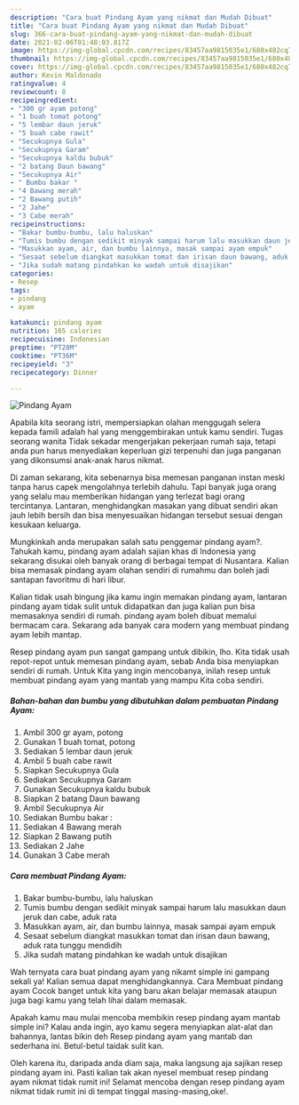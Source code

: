 ```yaml
---
description: "Cara buat Pindang Ayam yang nikmat dan Mudah Dibuat"
title: "Cara buat Pindang Ayam yang nikmat dan Mudah Dibuat"
slug: 366-cara-buat-pindang-ayam-yang-nikmat-dan-mudah-dibuat
date: 2021-02-06T01:48:03.817Z
image: https://img-global.cpcdn.com/recipes/83457aa9815035e1/680x482cq70/pindang-ayam-foto-resep-utama.jpg
thumbnail: https://img-global.cpcdn.com/recipes/83457aa9815035e1/680x482cq70/pindang-ayam-foto-resep-utama.jpg
cover: https://img-global.cpcdn.com/recipes/83457aa9815035e1/680x482cq70/pindang-ayam-foto-resep-utama.jpg
author: Kevin Maldonado
ratingvalue: 4
reviewcount: 8
recipeingredient:
- "300 gr ayam potong"
- "1 buah tomat potong"
- "5 lembar daun jeruk"
- "5 buah cabe rawit"
- "Secukupnya Gula"
- "Secukupnya Garam"
- "Secukupnya kaldu bubuk"
- "2 batang Daun bawang"
- "Secukupnya Air"
- " Bumbu bakar "
- "4 Bawang merah"
- "2 Bawang putih"
- "2 Jahe"
- "3 Cabe merah"
recipeinstructions:
- "Bakar bumbu-bumbu, lalu haluskan"
- "Tumis bumbu dengan sedikit minyak sampai harum lalu masukkan daun jeruk dan cabe, aduk rata"
- "Masukkan ayam, air, dan bumbu lainnya, masak sampai ayam empuk"
- "Sesaat sebelum diangkat masukkan tomat dan irisan daun bawang, aduk rata tunggu mendidih"
- "Jika sudah matang pindahkan ke wadah untuk disajikan"
categories:
- Resep
tags:
- pindang
- ayam

katakunci: pindang ayam 
nutrition: 165 calories
recipecuisine: Indonesian
preptime: "PT28M"
cooktime: "PT36M"
recipeyield: "3"
recipecategory: Dinner

---
```



![Pindang Ayam](https://img-global.cpcdn.com/recipes/83457aa9815035e1/680x482cq70/pindang-ayam-foto-resep-utama.jpg)

Apabila kita seorang istri, mempersiapkan olahan menggugah selera kepada famili adalah hal yang menggembirakan untuk kamu sendiri. Tugas seorang  wanita Tidak sekadar mengerjakan pekerjaan rumah saja, tetapi anda pun harus menyediakan keperluan gizi terpenuhi dan juga panganan yang dikonsumsi anak-anak harus nikmat.

Di zaman  sekarang, kita sebenarnya bisa memesan panganan instan meski tanpa harus capek mengolahnya terlebih dahulu. Tapi banyak juga orang yang selalu mau memberikan hidangan yang terlezat bagi orang tercintanya. Lantaran, menghidangkan masakan yang dibuat sendiri akan jauh lebih bersih dan bisa menyesuaikan hidangan tersebut sesuai dengan kesukaan keluarga. 



Mungkinkah anda merupakan salah satu penggemar pindang ayam?. Tahukah kamu, pindang ayam adalah sajian khas di Indonesia yang sekarang disukai oleh banyak orang di berbagai tempat di Nusantara. Kalian bisa memasak pindang ayam olahan sendiri di rumahmu dan boleh jadi santapan favoritmu di hari libur.

Kalian tidak usah bingung jika kamu ingin memakan pindang ayam, lantaran pindang ayam tidak sulit untuk didapatkan dan juga kalian pun bisa memasaknya sendiri di rumah. pindang ayam boleh dibuat memalui bermacam cara. Sekarang ada banyak cara modern yang membuat pindang ayam lebih mantap.

Resep pindang ayam pun sangat gampang untuk dibikin, lho. Kita tidak usah repot-repot untuk memesan pindang ayam, sebab Anda bisa menyiapkan sendiri di rumah. Untuk Kita yang ingin mencobanya, inilah resep untuk membuat pindang ayam yang mantab yang mampu Kita coba sendiri.

<!--inarticleads1-->

##### Bahan-bahan dan bumbu yang dibutuhkan dalam pembuatan Pindang Ayam:

1. Ambil 300 gr ayam, potong
1. Gunakan 1 buah tomat, potong
1. Sediakan 5 lembar daun jeruk
1. Ambil 5 buah cabe rawit
1. Siapkan Secukupnya Gula
1. Sediakan Secukupnya Garam
1. Gunakan Secukupnya kaldu bubuk
1. Siapkan 2 batang Daun bawang
1. Ambil Secukupnya Air
1. Sediakan  Bumbu bakar :
1. Sediakan 4 Bawang merah
1. Siapkan 2 Bawang putih
1. Sediakan 2 Jahe
1. Gunakan 3 Cabe merah




<!--inarticleads2-->

##### Cara membuat Pindang Ayam:

1. Bakar bumbu-bumbu, lalu haluskan
1. Tumis bumbu dengan sedikit minyak sampai harum lalu masukkan daun jeruk dan cabe, aduk rata
1. Masukkan ayam, air, dan bumbu lainnya, masak sampai ayam empuk
1. Sesaat sebelum diangkat masukkan tomat dan irisan daun bawang, aduk rata tunggu mendidih
1. Jika sudah matang pindahkan ke wadah untuk disajikan




Wah ternyata cara buat pindang ayam yang nikamt simple ini gampang sekali ya! Kalian semua dapat menghidangkannya. Cara Membuat pindang ayam Cocok banget untuk kita yang baru akan belajar memasak ataupun juga bagi kamu yang telah lihai dalam memasak.

Apakah kamu mau mulai mencoba membikin resep pindang ayam mantab simple ini? Kalau anda ingin, ayo kamu segera menyiapkan alat-alat dan bahannya, lantas bikin deh Resep pindang ayam yang mantab dan sederhana ini. Betul-betul taidak sulit kan. 

Oleh karena itu, daripada anda diam saja, maka langsung aja sajikan resep pindang ayam ini. Pasti kalian tak akan nyesel membuat resep pindang ayam nikmat tidak rumit ini! Selamat mencoba dengan resep pindang ayam nikmat tidak rumit ini di tempat tinggal masing-masing,oke!.

